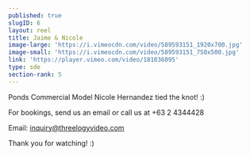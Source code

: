 ```yaml
---
published: true
slugID: 6
layout: reel
title: Jaime & Nicole
image-large: 'https://i.vimeocdn.com/video/589593151_1920x700.jpg'
image-small: 'https://i.vimeocdn.com/video/589593151_750x500.jpg'
link: 'https://player.vimeo.com/video/181036095'
type: sde
section-rank: 5
---
```


Ponds Commercial Model Nicole Hernandez tied the knot! :)

For bookings, send us an email or call us at +63 2 4344428

Email: inquiry@threelogyvideo.com

Thank you for watching! :)



